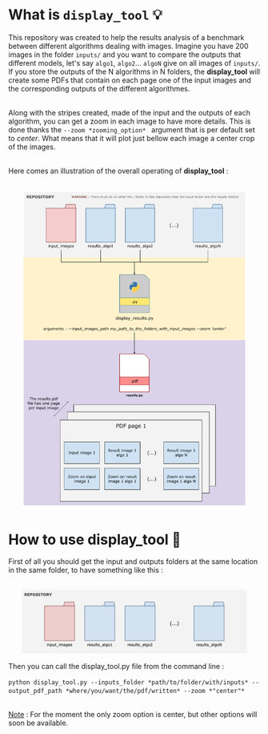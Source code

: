 # What is `display_tool` 💡

This repository was created to help the results analysis of a benchmark between different algorithms dealing with images. Imagine you have 200
images in the folder `inputs/` and you want to compare the outputs that different models, let's say `algo1`, `algo2`... `algoN` give on
all images of `inputs/`. If you store the outputs of the N algorithms in N folders, the **display_tool** will create some PDFs that contain on each
page one of the input images and the corresponding outputs of the different algorithmes. <br> <br>

Along with the stripes created, made of the input and the outputs of each algorithm, you can get a zoom in each image to have more details. This is
done thanks the `--zoom *zooming_option* ` argument that is per default set to *center*. What means that it will plot just bellow each image a center
crop of the images. <br> <br>

Here comes an illustration of the overall operating of **display_tool** : <br><br>

<p align="center">
<img src="./illustrations/display_tool.png" width="450">
</p>

# How to use display_tool 📝

First of all you should get the input and outputs folders at the same location in the same folder, to have something like this : <br><br>

<p align="center">
<img src="./illustrations/folders_organization.png" width="450">
</p>

Then you can call the display_tool.py file from the command line :

`python display_tool.py --inputs_folder *path/to/folder/with/inputs* --output_pdf_path *where/you/want/the/pdf/written* --zoom *"center"* ` </br></br>

<ins>Note</ins> : For the moment the only zoom option is center, but other options will soon be available.
